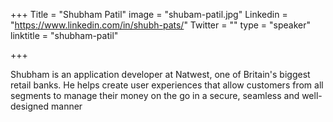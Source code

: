 +++
Title = "Shubham Patil"
image = "shubam-patil.jpg"
Linkedin = "https://www.linkedin.com/in/shubh-pats/"
Twitter = ""
type = "speaker"
linktitle = "shubham-patil"

+++

Shubham is an application developer at Natwest, one of Britain's biggest retail banks. He helps create user experiences that allow customers from all segments to manage their money on the go in a secure, seamless and well-designed manner